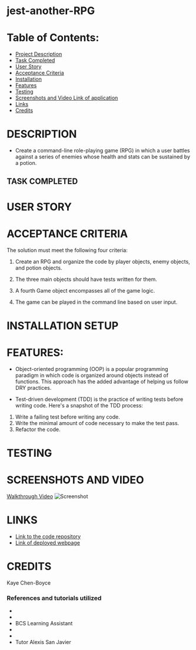 # jest-another-RPG

# Table of Contents:
* [Project Description](#description)
* [Task Completed](#task-completed)
* [User Story](#user-story)
* [Acceptance Criteria](#acceptance-criteria)
* [Installation](#installation-setup)
* [Features](#features)
* [Testing](#testing)
* [Screenshots and Video Link of application](#screenshots-and-video)
* [Links](#links)
* [Credits](#credits)

# DESCRIPTION
* Create a command-line role-playing game (RPG) in which a user battles against a series of enemies whose health and stats can be sustained by a potion.

## TASK COMPLETED

# USER STORY


# ACCEPTANCE CRITERIA
The solution must meet the following four criteria:

1. Create an RPG and organize the code by player objects, enemy objects, and potion objects.

2. The three main objects should have tests written for them.

3. A fourth Game object encompasses all of the game logic.

4. The game can be played in the command line based on user input.

# INSTALLATION SETUP

# FEATURES:
* Object-oriented programming (OOP) is a popular programming paradigm in which code is organized around objects instead of functions. This approach has the added advantage of helping us follow DRY practices.

* Test-driven development (TDD) is the practice of writing tests before writing code. Here's a snapshot of the TDD process:
1. Write a failing test before writing any code.
2. Write the minimal amount of code necessary to make the test pass.
3. Refactor the code.

# TESTING


# SCREENSHOTS AND VIDEO
[Walkthrough Video]()
![Screenshot](100-game-functionality.gif)
# LINKS
* [Link to the code repository](https://github.com/kitchen-boy/jest-another-RPG)
* [Link of deployed webpage]()

# CREDITS
Kaye Chen-Boyce

### References and tutorials utilized
* []()
* []()
* BCS Learning Assistant
* []()
* [](https:/)
* Tutor Alexis San Javier

